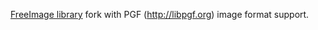 [FreeImage library](http://freeimage.sourceforge.net/) fork with PGF (http://libpgf.org) image format support.